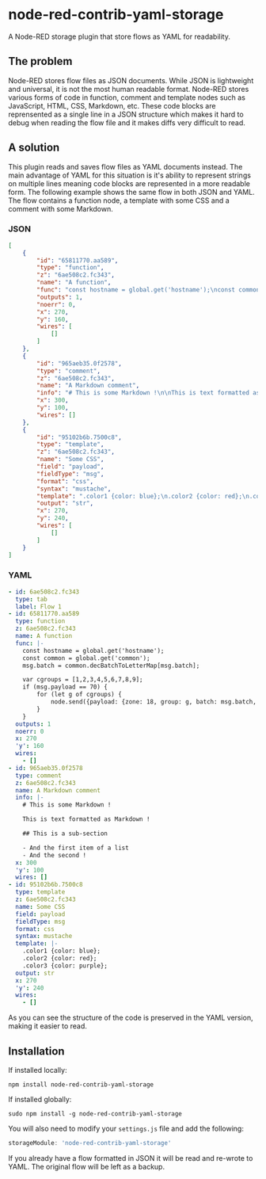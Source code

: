 # node-red-contrib-yaml-storage
A Node-RED storage plugin that store flows as YAML for readability.

## The problem

Node-RED stores flow files as JSON documents.  While JSON is lightweight and universal, it is not the most human readable format.  Node-RED stores various forms of code in function, comment and template nodes such as JavaScript, HTML, CSS, Markdown, etc.  These code blocks are reprensented as a single line in a JSON structure which makes it hard to debug when reading the flow file and it makes diffs very difficult to read.

## A solution

This plugin reads and saves flow files as YAML documents instead.  The main advantage of YAML for this situation is it's ability to represent strings on multiple lines meaning code blocks are represented in a more readable form.  The following example shows the same flow in both JSON and YAML.  The flow contains a function node, a template with some CSS and a comment with some Markdown.

### JSON
```json
[
    {
        "id": "65811770.aa589",
        "type": "function",
        "z": "6ae508c2.fc343",
        "name": "A function",
        "func": "const hostname = global.get('hostname');\nconst common = global.get('common');\nmsg.batch = common.decBatchToLetterMap[msg.batch];\n\nvar cgroups = [1,2,3,4,5,6,7,8,9];\nif (msg.payload == 70) {\n    for (let g of cgroups) {\n        node.send({payload: {zone: 18, group: g, batch: msg.batch, in: true, hostname: hostname}});\n    }\n}",
        "outputs": 1,
        "noerr": 0,
        "x": 270,
        "y": 160,
        "wires": [
            []
        ]
    },
    {
        "id": "965aeb35.0f2578",
        "type": "comment",
        "z": "6ae508c2.fc343",
        "name": "A Markdown comment",
        "info": "# This is some Markdown !\n\nThis is text formatted as Markdown !\n\n## This is a sub-section\n\n- And the first item of a list\n- And the second !",
        "x": 300,
        "y": 100,
        "wires": []
    },
    {
        "id": "95102b6b.7500c8",
        "type": "template",
        "z": "6ae508c2.fc343",
        "name": "Some CSS",
        "field": "payload",
        "fieldType": "msg",
        "format": "css",
        "syntax": "mustache",
        "template": ".color1 {color: blue};\n.color2 {color: red};\n.color3 {color: purple};",
        "output": "str",
        "x": 270,
        "y": 240,
        "wires": [
            []
        ]
    }
]
```

### YAML
```yaml
- id: 6ae508c2.fc343
  type: tab
  label: Flow 1
- id: 65811770.aa589
  type: function
  z: 6ae508c2.fc343
  name: A function
  func: |-
    const hostname = global.get('hostname');
    const common = global.get('common');
    msg.batch = common.decBatchToLetterMap[msg.batch];

    var cgroups = [1,2,3,4,5,6,7,8,9];
    if (msg.payload == 70) {
        for (let g of cgroups) {
            node.send({payload: {zone: 18, group: g, batch: msg.batch, in: true, hostname: hostname}});
        }
    }
  outputs: 1
  noerr: 0
  x: 270
  'y': 160
  wires:
    - []
- id: 965aeb35.0f2578
  type: comment
  z: 6ae508c2.fc343
  name: A Markdown comment
  info: |-
    # This is some Markdown !

    This is text formatted as Markdown !

    ## This is a sub-section

    - And the first item of a list
    - And the second !
  x: 300
  'y': 100
  wires: []
- id: 95102b6b.7500c8
  type: template
  z: 6ae508c2.fc343
  name: Some CSS
  field: payload
  fieldType: msg
  format: css
  syntax: mustache
  template: |-
    .color1 {color: blue};
    .color2 {color: red};
    .color3 {color: purple};
  output: str
  x: 270
  'y': 240
  wires:
    - []
```

As you can see the structure of the code is preserved in the YAML version, making it easier to read.

## Installation

If installed locally:
```
npm install node-red-contrib-yaml-storage
```

If installed globally:
```
sudo npm install -g node-red-contrib-yaml-storage
```

You will also need to modify your `settings.js` file and add the following:

```javascript
storageModule: 'node-red-contrib-yaml-storage'
```

If you already have a flow formatted in JSON it will be read and re-wrote to YAML.  The original flow will be left as a backup.
